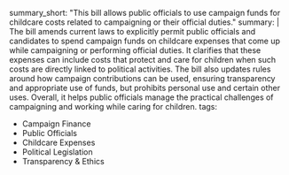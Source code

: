summary_short: "This bill allows public officials to use campaign funds for childcare costs related to campaigning or their official duties."
summary: |
  The bill amends current laws to explicitly permit public officials and candidates to spend campaign funds on childcare expenses that come up while campaigning or performing official duties. It clarifies that these expenses can include costs that protect and care for children when such costs are directly linked to political activities. The bill also updates rules around how campaign contributions can be used, ensuring transparency and appropriate use of funds, but prohibits personal use and certain other uses. Overall, it helps public officials manage the practical challenges of campaigning and working while caring for children.
tags:
  - Campaign Finance
  - Public Officials
  - Childcare Expenses
  - Political Legislation
  - Transparency & Ethics
